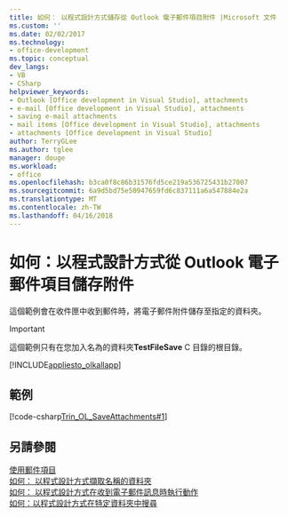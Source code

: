 ```yaml
---
title: 如何： 以程式設計方式儲存從 Outlook 電子郵件項目附件 |Microsoft 文件
ms.custom: ''
ms.date: 02/02/2017
ms.technology:
- office-development
ms.topic: conceptual
dev_langs:
- VB
- CSharp
helpviewer_keywords:
- Outlook [Office development in Visual Studio], attachments
- e-mail [Office development in Visual Studio], attachments
- saving e-mail attachments
- mail items [Office development in Visual Studio], attachments
- attachments [Office development in Visual Studio]
author: TerryGLee
ms.author: tglee
manager: douge
ms.workload:
- office
ms.openlocfilehash: b3ca0f8c86b31576fd5ce219a536725431b27007
ms.sourcegitcommit: 6a9d5bd75e50947659fd6c837111a6a547884e2a
ms.translationtype: MT
ms.contentlocale: zh-TW
ms.lasthandoff: 04/16/2018
---
```

# <a name="how-to-programmatically-save-attachments-from-outlook-e-mail-items"></a>如何：以程式設計方式從 Outlook 電子郵件項目儲存附件
  這個範例會在收件匣中收到郵件時，將電子郵件附件儲存至指定的資料夾。  
  
> [!IMPORTANT]  
>  這個範例只有在您加入名為的資料夾**TestFileSave** C 目錄的根目錄。  
  
 [!INCLUDE[appliesto_olkallapp](../vsto/includes/appliesto-olkallapp-md.md)]  
  
## <a name="example"></a>範例  
 [!code-csharp[Trin_OL_SaveAttachments#1](../vsto/codesnippet/CSharp/Trin_OL_SaveAttachments/thisaddin.cs#1)]  
  
## <a name="see-also"></a>另請參閱  
 [使用郵件項目](../vsto/working-with-mail-items.md)   
 [如何： 以程式設計方式擷取名稱的資料夾](../vsto/how-to-programmatically-retrieve-a-folder-by-name.md)   
 [如何： 以程式設計方式在收到電子郵件訊息時執行動作](../vsto/how-to-programmatically-perform-actions-when-an-e-mail-message-is-received.md)   
 [如何：以程式設計方式在特定資料夾中搜尋](../vsto/how-to-programmatically-search-within-a-specific-folder.md)  
  
  